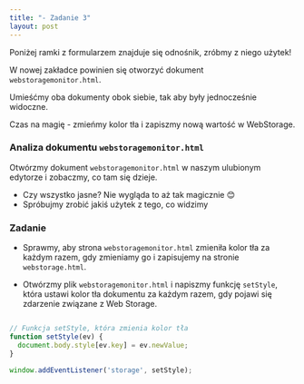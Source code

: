 ```yaml
---
title: "- Zadanie 3"
layout: post
---
```


Poniżej ramki z formularzem znajduje się odnośnik, zróbmy z niego użytek!

W nowej zakładce powinien się otworzyć dokument `webstoragemonitor.html`.

Umieśćmy oba dokumenty obok siebie, tak aby były jednocześnie widoczne.

Czas na magię - zmieńmy kolor tła i zapiszmy nową wartość w WebStorage.

### Analiza dokumentu `webstoragemonitor.html`

Otwórzmy dokument `webstoragemonitor.html` w naszym ulubionym edytorze i zobaczmy, co tam się dzieje.

- Czy wszystko jasne? Nie wygląda to aż tak magicznie 😊
- Spróbujmy zrobić jakiś użytek z tego, co widzimy

### Zadanie

- Sprawmy, aby strona `webstoragemonitor.html` zmieniła kolor tła za każdym razem, gdy zmieniamy go i zapisujemy na stronie `webstorage.html`.

- Otwórzmy plik `webstoragemonitor.html` i napiszmy funkcję `setStyle`, która ustawi kolor tła dokumentu za każdym razem, gdy pojawi się zdarzenie związane z Web Storage.

```javascript

// Funkcja setStyle, która zmienia kolor tła
function setStyle(ev) {
  document.body.style[ev.key] = ev.newValue;
}

window.addEventListener('storage', setStyle);
```

